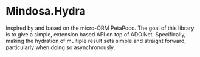# Mindosa.Hydra
Inspired by and based on the micro-ORM PetaPoco. The goal of this library is to give a simple, extension based API on top of ADO.Net. Specifically, making the hydration of multiple result sets simple and straight forward, particularly when doing so asynchronously.
